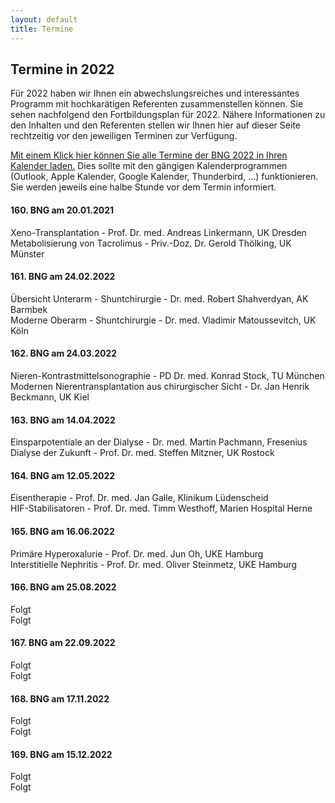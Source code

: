 ```yaml
---
layout: default
title: Termine
---
```

## Termine in 2022

Für 2022 haben wir Ihnen ein abwechslungsreiches und interessantes Programm mit hochkarätigen Referenten zusammenstellen können. Sie sehen nachfolgend den Fortbildungsplan für 2022. Nähere Informationen zu den Inhalten und den Referenten stellen wir Ihnen hier auf dieser Seite rechtzeitig vor den jeweiligen Terminen zur Verfügung.  

[Mit einem Klick hier können Sie alle Termine der BNG 2022 in Ihren Kalender laden.](/assets/other/BNG_2022.ics) Dies sollte mit den gängigen Kalenderprogrammen (Outlook, Apple Kalender, Google Kalender, Thunderbird, ...) funktionieren. Sie werden jeweils eine halbe Stunde vor dem Termin informiert.

#### 160. BNG am 20.01.2021  
Xeno-Transplantation - Prof. Dr. med. Andreas Linkermann, UK Dresden  
Metabolisierung von Tacrolimus - Priv.-Doz. Dr. Gerold Thölking, UK Münster	 

#### 161. BNG am 24.02.2022  

Übersicht Unterarm - Shuntchirurgie - Dr. med. Robert Shahverdyan, AK Barmbek  
Moderne Oberarm - Shuntchirurgie - Dr. med. Vladimir Matoussevitch, UK Köln   

#### 162. BNG am 24.03.2022  
Nieren-Kontrastmittelsonographie - PD Dr. med. Konrad Stock, TU München   
Modernen Nierentransplantation aus chirurgischer Sicht - Dr. Jan Henrik Beckmann, UK Kiel 	

#### 163. BNG am 14.04.2022  
Einsparpotentiale an der Dialyse - Dr. med. Martin Pachmann, Fresenius  
Dialyse der Zukunft - Prof. Dr. med. Steffen Mitzner, UK Rostock  

#### 164. BNG am 12.05.2022  
Eisentherapie - Prof. Dr. med. Jan Galle, Klinikum Lüdenscheid     
HIF-Stabilisatoren - Prof. Dr. med. Timm Westhoff, Marien Hospital Herne       

#### 165. BNG am 16.06.2022  
Primäre Hyperoxalurie - Prof. Dr. med. Jun Oh, UKE Hamburg  	  
Interstitielle Nephritis - Prof. Dr. med. Oliver Steinmetz, UKE Hamburg  

#### 166. BNG am 25.08.2022  
Folgt    
Folgt  	

#### 167. BNG am 22.09.2022  
Folgt  
Folgt  

#### 168. BNG am 17.11.2022  
Folgt  
Folgt  

#### 169. BNG am 15.12.2022  
Folgt  
Folgt  
